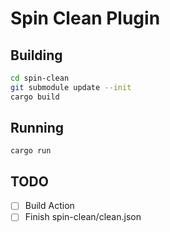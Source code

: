# Spin Clean Plugin

## Building

```bash
cd spin-clean
git submodule update --init
cargo build
```

## Running

`cargo run`

## TODO

- [ ] Build Action
- [ ] Finish spin-clean/clean.json

